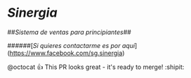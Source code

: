 # **_Sinergia_**
##_Sistema de ventas para principiantes_##

######[_Si quieres contactarme es por aqui_] (https://www.facebook.com/sg.sinergia)

@octocat :+1: This PR looks great - it's ready to merge! :shipit:
